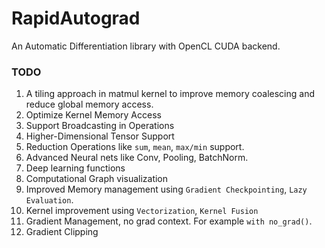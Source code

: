 # RapidAutograd
An Automatic Differentiation library with OpenCL CUDA backend.

### TODO
1. A tiling approach in matmul kernel to improve memory coalescing and reduce global memory access.
2. Optimize Kernel Memory Access
3. Support Broadcasting in Operations
4. Higher-Dimensional Tensor Support
5. Reduction Operations like `sum`, `mean`, `max/min` support.
6. Advanced Neural nets like Conv, Pooling, BatchNorm.
7. Deep learning functions
8. Computational Graph visualization
9. Improved Memory management using `Gradient Checkpointing`, `Lazy Evaluation`.
10. Kernel improvement using `Vectorization`, `Kernel Fusion`
11. Gradient Management, no grad context. For example `with no_grad()`.
12. Gradient Clipping